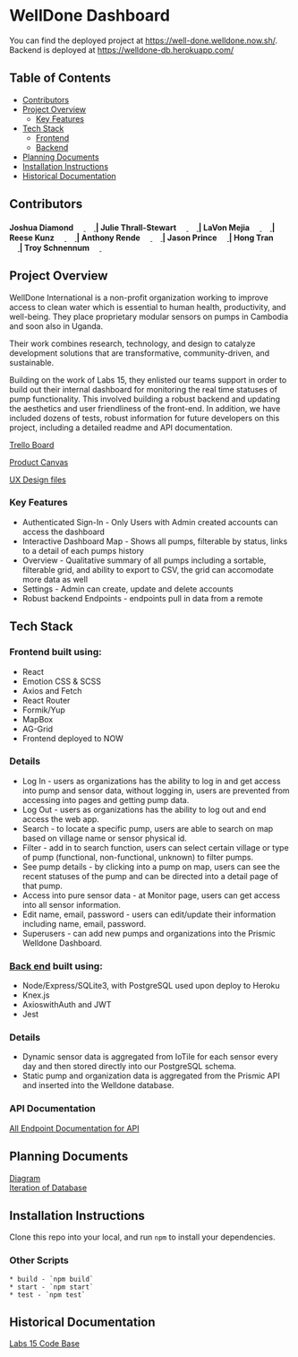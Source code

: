 # WellDone Dashboard

You can find the deployed project at https://well-done.welldone.now.sh/.
<br> Backend is deployed at https://welldone-db.herokuapp.com/ 

## Table of Contents
- [Contributors](https://github.com/labs17-WellDone/frontend_new/tree/mini-master#contributors)
- [Project Overview](https://github.com/labs17-WellDone/frontend_new/tree/mini-master#project-overview)
  - [Key Features](https://github.com/labs17-WellDone/frontend_new/tree/mini-master#key-features)
- [Tech Stack](https://github.com/labs17-WellDone/frontend_new/tree/mini-master#tech-stack)
  - [Frontend](https://github.com/labs17-WellDone/frontend_new/tree/mini-master#frontend-built-using)
  - [Backend](https://github.com/labs17-WellDone/frontend_new/tree/mini-master#back-end-built-using)
- [Planning Documents](https://github.com/labs17-WellDone/frontend_new/tree/mini-master#planning-documents)
- [Installation Instructions](https://github.com/labs17-WellDone/frontend_new/tree/mini-master#installation-instructions)
- [Historical Documentation](https://github.com/labs17-WellDone/frontend_new/tree/mini-master#historical-documentation)

## Contributors
#### Joshua Diamond [<img src="https://github.com/favicon.ico" width="15"> ](https://github.com/Josh-Diamond) [ <img src="https://static.licdn.com/sc/h/al2o9zrvru7aqj8e1x2rzsrca" width="15"> ](https://www.linkedin.com/in/josh-e-diamond/) |    Julie Thrall-Stewart [<img src="https://github.com/favicon.ico" width="15"> ](https://github.com/juliehtrallstewart) [ <img src="https://static.licdn.com/sc/h/al2o9zrvru7aqj8e1x2rzsrca" width="15"> ](https://www.linkedin.com/in/thralljulie/) |    LaVon Mejia [<img src="https://github.com/favicon.ico" width="15"> ](https://github.com/lavonmejia) [ <img src="https://static.licdn.com/sc/h/al2o9zrvru7aqj8e1x2rzsrca" width="15"> ](https://www.linkedin.com/in/lavonmejia/) |    Reese Kunz	[<img src="https://github.com/favicon.ico" width="15"> ](https://github.com/reesekunz) [ <img src="https://static.licdn.com/sc/h/al2o9zrvru7aqj8e1x2rzsrca" width="15"> ](https://www.linkedin.com/in/reesekunz/) |    Anthony Rende [<img src="https://github.com/favicon.ico" width="15"> ](https://github.com/jazz-code) [ <img src="https://static.licdn.com/sc/h/al2o9zrvru7aqj8e1x2rzsrca" width="15"> ](https://www.linkedin.com/in/anthony-rende/) |    Jason Prince [<img src="https://github.com/favicon.ico" width="15"> ](https://github.com/endersgame1977) |    Hong Tran [<img src="https://github.com/favicon.ico" width="15"> ](https://github.com/Jessiehongtran) [ <img src="https://static.licdn.com/sc/h/al2o9zrvru7aqj8e1x2rzsrca" width="15"> ](https://www.linkedin.com/in/hong-jessie-tran-35970286/) |    Troy Schnennum [<img src="https://github.com/favicon.ico" width="15"> ](https://github.com/TroySchennum) [ <img src="https://static.licdn.com/sc/h/al2o9zrvru7aqj8e1x2rzsrca" width="15"> ](https://www.linkedin.com/in/troyschennum/) 

## Project Overview

WellDone International is a non-profit organization working to improve access to clean water which is essential to human health, productivity, and well-being. They place proprietary modular sensors on pumps in Cambodia and soon also in Uganda.

Their  work combines research, technology, and design to catalyze development solutions that are transformative, community-driven, and sustainable.

Building on the work of Labs 15, they enlisted our teams support in order to build out their internal dashboard for monitoring the real time statuses of pump functionality.  This involved building a robust backend and updating the aesthetics and user friendliness of the front-end.  In addition, we have included dozens of tests, robust information for future developers on this project, including a detailed readme and API documentation.

[Trello Board](https://trello.com/b/BhNi8L2H/labs-17-welldone)

[Product Canvas](https://www.notion.so/2505aad2c6a24aa2bd68c332370bfbfc?v=fcba394b346b46f6a8c2673571dc7151)

[UX Design files](https://www.figma.com/file/VtIl2XiHAPvsDYvmdejQFc/WellDone-Hand-off)


### Key Features

- Authenticated Sign-In - Only Users with Admin created accounts can access the dashboard 
- Interactive Dashboard Map - Shows all pumps, filterable by status, links to a detail of each pumps history 
- Overview - Qualitative summary of all pumps including a sortable, filterable grid, and ability to export to CSV, the grid can accomodate more data as well   
- Settings - Admin can create, update and delete accounts
- Robust backend Endpoints - endpoints pull in data from a remote 

## Tech Stack

### Frontend built using:
- React 
- Emotion CSS & SCSS
- Axios and Fetch
- React Router
- Formik/Yup
- MapBox
- AG-Grid
- Frontend deployed to NOW
### Details
- Log In - users as organizations has the ability to log in and get access into pump and sensor data, without logging in, users are prevented from accessing into pages and getting pump data. 
- Log Out - users as organizations has the ability to log out and end access the web app. 
- Search - to locate a specific pump, users are able to search on map based on village name or sensor physical id. 
- Filter - add in to search function, users can select certain village or type of pump (functional, non-functional, unknown) to filter pumps. 
- See pump details - by clicking into a pump on map, users can see the recent statuses of the pump and can be directed into a detail page of that pump.
- Access into pure sensor data - at Monitor page, users can get access into all sensor information. 
- Edit name, email, password - users can edit/update their information including name, email, password. 
- Superusers - can add new pumps and organizations into the Prismic Welldone Dashboard.

### [Back end](https://github.com/labs17-WellDone/backend) built using:
- Node/Express/SQLite3, with PostgreSQL used upon deploy to Heroku
- Knex.js
- AxioswithAuth and JWT
- Jest
### Details
- Dynamic sensor data is aggregated from IoTile for each sensor every day and then stored directly into our PostgreSQL schema.
- Static pump and organization data is aggregated from the Prismic API and inserted into 
the Welldone database.
### API Documentation
[All Endpoint Documentation for API](https://app.swaggerhub.com/apis-docs/Jessiehongtran/well-done/1.0.0#/Organizations)


## Planning Documents
[Diagram](LINK) <br>
[Iteration of Database](https://app.dbdesigner.net/designer/schema/0-welldone_database_schema-a7343184-1ae8-49cd-83b1-3d37f142bd2e)


## Installation Instructions
Clone this repo into your local, and run `npm` to install your dependencies.

### Other Scripts

    * build - `npm build`
    * start - `npm start`
    * test - `npm test`

## Historical Documentation
[Labs 15 Code Base](https://github.com/labs17-WellDone/frontend_old)
